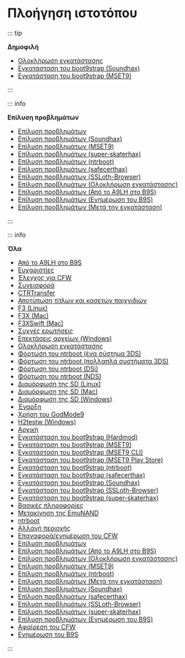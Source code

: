 # Πλοήγηση ιστοτόπου

::: tip

**Δημοφιλή**

- [Ολοκλήρωση εγκατάστασης](finalizing-setup)
- [Εγκατάσταση του boot9strap (Soundhax)](installing-boot9strap-\(soundhax\))
- [Εγκατάσταση του boot9strap (MSET9)](installing-boot9strap-\(mset9\))

:::

::: info

**Επίλυση προβλημάτων**

- [Επίλυση προβλημάτων](troubleshooting)
- [Επίλυση προβλημάτων (Soundhax)](troubleshooting-soundhax)
- [Επίλυση προβλημάτων (MSET9)](troubleshooting-mset9)
- [Επίλυση προβλημάτων (super-skaterhax)](troubleshooting-super-skaterhax)
- [Επίλυση προβλημάτων (ntrboot)](troubleshooting-ntrboot)
- [Επίλυση προβλημάτων (safecerthax)](troubleshooting-safecerthax)
- [Επίλυση προβλημάτων (SSLoth-Browser)](troubleshooting-ssloth-browser)
- [Επίλυση προβλημάτων (Ολοκλήρωση εγκατάστασης)](troubleshooting-finalizing-setup)
- [Επίλυση προβλημάτων (Από το A9LH στο B9S)](troubleshooting-a9lh-to-b9s)
- [Επίλυση προβλημάτων (Ενημέρωση του B9S)](troubleshooting-updating-b9s)
- [Επίλυση προβλημάτων (Μετά την εγκατάσταση)](troubleshooting-post-install)

:::

::: info

**Όλα**

- [Από το A9LH στο B9S](a9lh-to-b9s)
- [Ευχαριστίες](credits)
- [Έλεγχος για CFW](checking-for-cfw)
- [Συνεισφορά](contribute)
- [CTRTransfer](ctrtransfer)
- [Αποτύπωση τίτλων και κασετών παιχνιδιών](dumping-titles-and-game-cartridges)
- [F3 (Linux)](f3-\(linux\))
- [F3X (Mac)](f3x-\(mac\))
- [F3XSwift (Mac)](f3xswift-\(mac\))
- [Συχνές ερωτήσεις](faq)
- [Επεκτάσεις αρχείων (Windows)](file-extensions-\(windows\))
- [Ολοκλήρωση εγκατάστασης](finalizing-setup)
- [Φόρτωση του ntrboot (ένα σύστημα 3DS)](flashing-ntrboot-\(3ds-single-system\))
- [Φόρτωση του ntrboot (πολλαπλά συστήματα 3DS)](flashing-ntrboot-\(3ds-multi-system\))
- [Φόρτωση του ntrboot (DSi)](flashing-ntrboot-\(dsi\))
- [Φόρτωση του ntrboot (NDS)](flashing-ntrboot-\(nds\))
- [Διαμόρφωση της SD (Linux)](formatting-sd-\(linux\))
- [Διαμόρφωση της SD (Mac)](formatting-sd-\(mac\))
- [Διαμόρφωση της SD (Windows)](formatting-sd-\(windows\))
- [Έναρξη](get-started)
- [Χρήση του GodMode9](godmode9-usage)
- [H2testw (Windows)](h2testw-\(windows\))
- [Αρχική](/)
- [Εγκατάσταση του boot9strap (Hardmod)](installing-boot9strap-\(hardmod\))
- [Εγκατάσταση του boot9strap (MSET9)](installing-boot9strap-\(mset9\))
- [Εγκατάσταση του boot9strap (MSET9 CLI)](installing-boot9strap-\(mset9-cli\))
- [Εγκατάσταση του boot9strap (MSET9 Play Store)](installing-boot9strap-\(mset9-play-store\))
- [Εγκατάσταση του boot9strap (ntrboot)](installing-boot9strap-\(ntrboot\))
- [Εγκατάσταση του boot9strap (safecerthax)](installing-boot9strap-\(safecerthax\))
- [Εγκατάσταση του boot9strap (Soundhax)](installing-boot9strap-\(soundhax\))
- [Εγκατάσταση του boot9strap (SSLoth-Browser)](installing-boot9strap-\(ssloth-browser\))
- [Εγκατάσταση του boot9strap (super-skaterhax)](installing-boot9strap-\(super-skaterhax\))
- [Βασικές πληροφορίες](key-information)
- [Μετακίνηση της EmuNAND](move-emunand)
- [ntrboot](ntrboot)
- [Αλλαγή περιοχής](region-changing)
- [Επαναφορά/ενημέρωση του CFW](restoring-updating-cfw)
- [Επίλυση προβλημάτων](troubleshooting)
- [Επίλυση προβλημάτων (Από το A9LH στο B9S)](troubleshooting-a9lh-to-b9s)
- [Επίλυση προβλημάτων (Ολοκλήρωση εγκατάστασης)](troubleshooting-finalizing-setup)
- [Επίλυση προβλημάτων (MSET9)](troubleshooting-mset9)
- [Επίλυση προβλημάτων (ntrboot)](troubleshooting-ntrboot)
- [Επίλυση προβλημάτων (Μετά την εγκατάσταση)](troubleshooting-post-install)
- [Επίλυση προβλημάτων (Soundhax)](troubleshooting-soundhax)
- [Επίλυση προβλημάτων (safecerthax)](troubleshooting-safecerthax)
- [Επίλυση προβλημάτων (SSLoth-Browser)](troubleshooting-ssloth-browser)
- [Επίλυση προβλημάτων (super-skaterhax)](troubleshooting-super-skaterhax)
- [Επίλυση προβλημάτων (Ενημέρωση του B9S)](troubleshooting-updating-b9s)
- [Αφαίρεση του CFW](uninstall-cfw)
- [Ενημέρωση του B9S](updating-b9s)

:::
